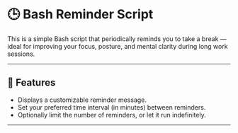 # 🕒 Bash Reminder Script

This is a simple Bash script that periodically reminds you to take a break — ideal for improving your focus, posture, and mental clarity during long work sessions.

---

## 🔧 Features

- Displays a customizable reminder message.
- Set your preferred time interval (in minutes) between reminders.
- Optionally limit the number of reminders, or let it run indefinitely.

---

